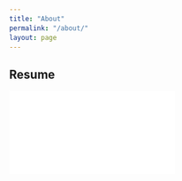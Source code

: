 ```yaml
---
title: "About"
permalink: "/about/"
layout: page
---
```


## Resume

![Resume](/assets/Spencer_Gosden_Resume.pdf)

